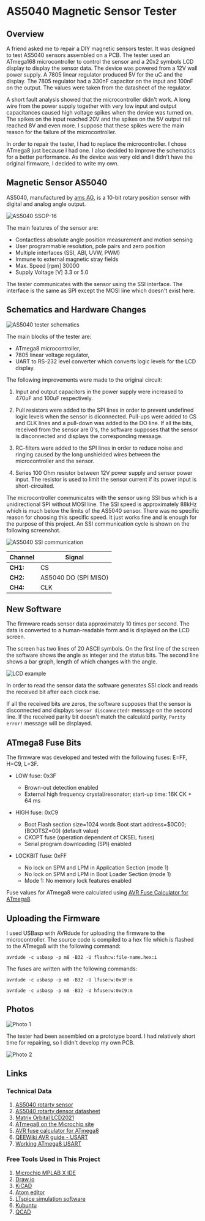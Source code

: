 # AS5040 Magnetic Sensor Tester

## Overview

A friend asked me to repair a DIY magnetic sensors tester. It was designed to test AS5040 sensors assembled on a PCB. The tester used an ATmega168 microcontroller to control the sensor and a 20x2 symbols LCD display to display the sensor data. The device was powered from a 12V wall power supply. A 7805 linear regulator produced 5V for the uC and the display. The 7805 regulator had a 330nF capacitor on the input and 100nF on the output. The values were taken from the datasheet of the regulator.

A short fault analysis showed that the microcontroller didn't work. A long wire from the power supply together with very low input and output capacitances caused high voltage spikes when the device was turned on. The spikes on the input reached 20V and the spikes on the 5V output rail reached 8V and even more. I suppose that these spikes were the main reason for the failure of the microcontroller.

In order to repair the tester, I had to replace the microcontroller. I chose ATmega8 just because I had one. I also decided to improve the schematics for a better performance. As the device was very old and I didn't have the original firmware, I decided to write my own.

## Magnetic Sensor AS5040

AS5040, manufactured by [ams AG](https://ams.com/), is a 10-bit rotary position sensor with digital and analog angle output.

![AS5040 SSOP-16](https://raw.githubusercontent.com/4x1md/as5040-tester/main/images/as5040-ssop-16.png)

The main features of the sensor are:

* Contactless absolute angle position measurement and motion sensing
* User programmable resolution, pole pairs and zero position
* Multiple interfaces (SSI, ABI, UVW, PWM)
* Immune to external magnetic stray fields
* Max. Speed [rpm]	30000
* Supply Voltage [V]	3.3 or 5.0

The tester communicates with the sensor using the SSI interface. The interface is the same as SPI except the MOSI line which doesn't exist here.

## Schematics and Hardware Changes

![AS5040 tester schematics](https://raw.githubusercontent.com/4x1md/as5040-tester/main/images/as5040-tester-schematics.png)

The main blocks of the tester are:

* ATmega8 microcontroller,
* 7805 linear voltage regulator,
* UART to RS-232 level converter which converts logic levels for the LCD display.

The following improvements were made to the original circuit:

1. Input and output capacitors in the power supply were increased to 470uF and 100uF respectively.

2. Pull resistors were added to the SPI lines in order to prevent undefined logic levels when the sensor is diconnected. Pull-ups were added to CS and CLK lines and a pull-down was added to the DO line. If all the bits, received from the sensor are 0's, the software supposes that the sensor is disconnected and displays the corresponding message.

3. RC-filters were added to the SPI lines in order to reduce noise and ringing caused by the long unshielded wires between the microcontroller and the sensor.

4. Series 100 Ohm resistor between 12V power supply and sensor power input. The resistor is used to limit the sensor current if its power input is short-circuited.

The microcontroller communicates with the sensor using SSI bus which is a unidirectional SPI without MOSI line. The SSI speed is approximately 88kHz which is much below the limits of the AS5040 sensor. There was no specific reason for choosing this specific speed. It just works fine and is enough for the purpose of this project. An SSI communication cycle is shown on the following screenshot.

![AS5040 SSI communication](https://raw.githubusercontent.com/4x1md/as5040-tester/main/images/as5040-ssi-communication.png)

Channel  | Signal
--- | ---
**CH1:** | CS
**CH2:** | AS5040 DO (SPI MISO)
**CH4:** | CLK

## New Software

The firmware reads sensor data approximately 10 times per second. The data is converted to a human-readable form and is displayed on the LCD screen.

The screen has two lines of 20 ASCII symbols. On the first line of the screen the software shows the angle as integer and the status bits. The second line shows a bar graph, length of which changes with the angle.

![LCD example](https://raw.githubusercontent.com/4x1md/as5040-tester/main/images/lcd-display-example.png)

In order to read the sensor data the software generates SSI clock and reads the received bit after each clock rise.

If all the received bits are zeros, the software supposes that the sensor is disconnected and displays ```Sensor disconnected!``` message on the second line. If the received parity bit doesn't match the calculatd parity, ```Parity  error!``` message will be displayed.

## ATmega8 Fuse Bits

The firmware was developed and tested with the following fuses: E=FF, H=C9, L=3F.

* LOW fuse: 0x3F

  * Brown-out detection enabled
  * External high frequency crystal/resonator; start-up time: 16K CK + 64 ms


* HIGH fuse: 0xC9

  * Boot Flash section size=1024 words Boot start address=$0C00; [BOOTSZ=00] (default value)
  * CKOPT fuse (operation dependent of CKSEL fuses)
  * Serial program downloading (SPI) enabled


* LOCKBIT fuse: 0xFF

  * No lock on SPM and LPM in Application Section (mode 1)
  * No lock on SPM and LPM in Boot Loader Section (mode 1)
  * Mode 1: No memory lock features enabled

Fuse values for ATmega8 were calculated using [AVR Fuse Calculator for ATmega8](http://eleccelerator.com/fusecalc/fusecalc.php?chip=atmega8&LOW=3F&HIGH=C9&LOCKBIT=FF).

## Uploading the Firmware

I used USBasp with AVRdude for uploading the firmware to the microcontroller. The source code is compiled to a hex file which is flashed to the ATmega8 with the following command:

```avrdude -c usbasp -p m8 -B32 -U flash:w:file-name.hex:i```

The fuses are written with the following commands:

```avrdude -c usbasp -p m8 -B32 -U lfuse:w:0x3F:m```

```avrdude -c usbasp -p m8 -B32 -U hfuse:w:0xC9:m```

## Photos

![Photo 1](https://raw.githubusercontent.com/4x1md/as5040-tester/main/images/tester-photo-1.jpg)

The tester had been assembled on a prototype board. I had relatively short time for repairing, so I didn't develop my own PCB.

![Photo 2](https://raw.githubusercontent.com/4x1md/as5040-tester/main/images/tester-photo-2.jpg)

## Links

### Technical Data

1. [AS5040 rotarty sensor](https://ams.com/as5040)
2. [AS5040 rotarty densor datasheet](https://ams.com/documents/20143/36005/AS5040_DS000374_4-00.pdf)
3. [Matrix Orbital LCD2021](https://www.matrixorbital.com/lcd2021-manual)
4. [ATmega8 on the Microchip site](https://www.microchip.com/wwwproducts/en/ATMEGA8)
5. [AVR fuse calculator for ATmega8](http://eleccelerator.com/fusecalc/fusecalc.php?chip=atmega8)
6. [QEEWiki AVR guide - USART](https://sites.google.com/site/qeewiki/books/avr-guide/usart)
7. [Working ATmega8 USART](https://likora.wordpress.com/2011/06/18/working-atmega8-usart)

### Free Tools Used in This Project

1. [Microchip MPLAB X IDE](https://www.microchip.com/en-us/development-tools-tools-and-software/mplab-x-ide)
2. [Draw.io](https://app.diagrams.net/)
3. [KiCAD](https://www.kicad.org/)
4. [Atom editor](https://atom.io/)
5. [LTspice simulation software](https://www.analog.com/en/design-center/design-tools-and-calculators/ltspice-simulator.html)
6. [Kubuntu](https://kubuntu.org/)
7. [QCAD](https://www.qcad.org)
